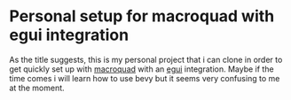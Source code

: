 # Personal setup for macroquad with egui integration

As the title suggests, this is my personal project that i can clone in order to get quickly set up with
[macroquad](https://github.com/not-fl3/macroquad#macroquad "macroquad") with an
[egui](https://github.com/emilk/egui#-egui-an-easy-to-use-gui-in-pure-rust "eui")
integration. Maybe if the time comes i will learn how to use bevy but it seems very confusing to me at the moment.

